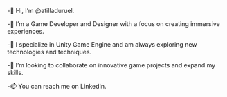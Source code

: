 -👋 Hi, I’m @atilladuruel.

-👀 I’m a Game Developer and Designer with a focus on creating immersive experiences.

-🌱 I specialize in Unity Game Engine and am always exploring new technologies and techniques.

-💞️ I’m looking to collaborate on innovative game projects and expand my skills.

-📫 You can reach me on LinkedIn.

<!---
atilladuruel/atilladuruel is a ✨ special ✨ repository because its `README.md` (this file) appears on your GitHub profile.
You can click the Preview link to take a look at your changes.
--->
